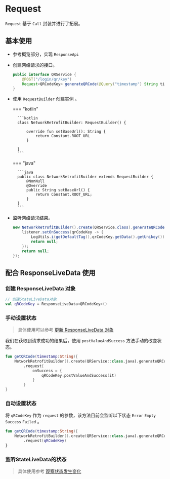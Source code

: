 # Request

`Request` 基于 `Call` 封装并进行了拓展。

## 基本使用

- 参考概览部分，实现 `ResponseApi`

- 创建网络请求的接口。

    ```java
    public interface QRService {
        @POST("/login/qr/key")
        Request<QRCodeKey> generateQRCode(@Query("timestamp") String timestamp);
    }
    ```

- 使用 `RequestBuilder` 创建实例 。

    === "kotlin"

        ```kotlin
        class NetworkRetrofitBuilder: RequestBuilder() {

            override fun setBaseUrl(): String {
                return Constant.ROOT_URL
            }

        }
        ```

    === "java"

        ```java
        public class NetworkRetrofitBuilder extends RequestBuilder {
            @NonNull
            @Override
            public String setBaseUrl() {
                return Constant.ROOT_URL;
            }
        }
        ```

- 监听网络请求结果。

    ```java
    new NetworkRetrofitBuilder().create(QRService.class).generateQRCode(DateUtils.getCurrentTime()).request(listener -> {
        listener.setOnSuccess(qrCodeKey -> {
            LogUtils.i(getDefaultTag(),qrCodeKey.getData().getUnikey());
            return null;
        });
        return null;
    });
    ```

## 配合 ResponseLiveData 使用

### 创建 ResponseLiveData 对象

```kotlin
// 创建StateLiveData对象
val qRCodeKey = ResponseLiveData<QRCodeKey>()
```

### 手动设置状态

> 具体使用可以参考 [更新 ResponseLiveData 对象](https://www.entropy2020.cn/VastDocs/document/zh/StateLiveData.html#%E6%9B%B4%E6%96%B0StateLiveData%E5%AF%B9%E8%B1%A1)

我们在获取到请求成功的结果后，使用 `postValueAndSuccess` 方法手动的改变状态。

```kotlin
fun getQRCode(timestamp:String){
    NetworkRetrofitBuilder().create(QRService::class.java).generateQRCode(timestamp)
        .request{
            onSuccess = {
                qRCodeKey.postValueAndSuccess(it)
            }
        }
}
```

### 自动设置状态

将 `qRCodeKey` 作为 `request` 的参数，该方法目前会监听以下状态 `Error` `Empty` `Success` `Failed` 。

```kotlin
fun getQRCode(timestamp:String){
    NetworkRetrofitBuilder().create(QRService::class.java).generateQRCode(timestamp)
        .request(qRCodeKey)
}
```

### 监听StateLiveData的状态

> 具体使用参考 [观察状态发生变化](https://www.entropy2020.cn/VastDocs/document/zh/StateLiveData.html#%E8%A7%82%E5%AF%9F%E7%8A%B6%E6%80%81%E5%8F%91%E7%94%9F%E5%8F%98%E5%8C%96)
